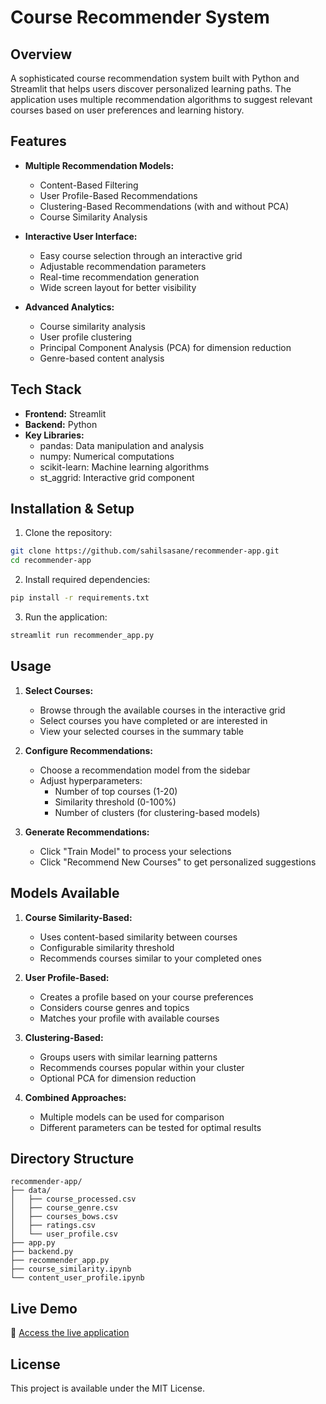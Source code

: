 # Course Recommender System

## Overview
A sophisticated course recommendation system built with Python and Streamlit that helps users discover personalized learning paths. The application uses multiple recommendation algorithms to suggest relevant courses based on user preferences and learning history.

## Features
- **Multiple Recommendation Models:**
  - Content-Based Filtering
  - User Profile-Based Recommendations
  - Clustering-Based Recommendations (with and without PCA)
  - Course Similarity Analysis

- **Interactive User Interface:**
  - Easy course selection through an interactive grid
  - Adjustable recommendation parameters
  - Real-time recommendation generation
  - Wide screen layout for better visibility

- **Advanced Analytics:**
  - Course similarity analysis
  - User profile clustering
  - Principal Component Analysis (PCA) for dimension reduction
  - Genre-based content analysis

## Tech Stack
- **Frontend:** Streamlit
- **Backend:** Python
- **Key Libraries:**
  - pandas: Data manipulation and analysis
  - numpy: Numerical computations
  - scikit-learn: Machine learning algorithms
  - st_aggrid: Interactive grid component

## Installation & Setup

1. Clone the repository:
```bash
git clone https://github.com/sahilsasane/recommender-app.git
cd recommender-app
```

2. Install required dependencies:
```bash
pip install -r requirements.txt
```

3. Run the application:
```bash
streamlit run recommender_app.py
```

## Usage

1. **Select Courses:**
   - Browse through the available courses in the interactive grid
   - Select courses you have completed or are interested in
   - View your selected courses in the summary table

2. **Configure Recommendations:**
   - Choose a recommendation model from the sidebar
   - Adjust hyperparameters:
     - Number of top courses (1-20)
     - Similarity threshold (0-100%)
     - Number of clusters (for clustering-based models)

3. **Generate Recommendations:**
   - Click "Train Model" to process your selections
   - Click "Recommend New Courses" to get personalized suggestions

## Models Available

1. **Course Similarity-Based:**
   - Uses content-based similarity between courses
   - Configurable similarity threshold
   - Recommends courses similar to your completed ones

2. **User Profile-Based:**
   - Creates a profile based on your course preferences
   - Considers course genres and topics
   - Matches your profile with available courses

3. **Clustering-Based:**
   - Groups users with similar learning patterns
   - Recommends courses popular within your cluster
   - Optional PCA for dimension reduction

4. **Combined Approaches:**
   - Multiple models can be used for comparison
   - Different parameters can be tested for optimal results

## Directory Structure
```
recommender-app/
├── data/
│   ├── course_processed.csv
│   ├── course_genre.csv
│   ├── courses_bows.csv
│   ├── ratings.csv
│   └── user_profile.csv
├── app.py
├── backend.py
├── recommender_app.py
├── course_similarity.ipynb
└── content_user_profile.ipynb
```


## Live Demo
🔗 [Access the live application](https://course0recommender.streamlit.app/)

## License
This project is available under the MIT License.
